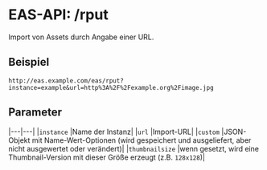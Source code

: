 #  EAS-API: /rput

Import von Assets durch Angabe einer URL.

##  Beispiel

~~~
http://eas.example.com/eas/rput?instance=example&url=http%3A%2F%2Fexample.org%2Fimage.jpg
~~~


##  Parameter


|---|---|
|`instance`          |Name der Instanz|
|`url`               |Import-URL|
|`custom`            |JSON-Objekt mit Name-Wert-Optionen (wird gespeichert und ausgeliefert, aber nicht ausgewertet oder verändert)|
|`thumbnailsize`     |wenn gesetzt, wird eine Thumbnail-Version mit dieser Größe erzeugt (z.B. `128x128`)|




